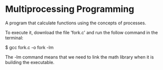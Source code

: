 # Multiprocessing Programming

A program that calculate functions using the concepts of processes.

To execute it, download the file 'fork.c' and run the follow command in the terminal:

$ gcc fork.c -o fork -lm

The -lm command means that we need to link the math library when it is building the executable.
